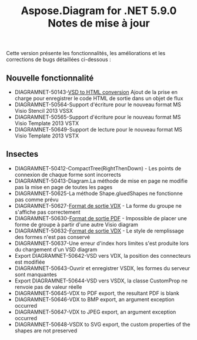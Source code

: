 ﻿---
title: Aspose.Diagram for .NET 5.9.0 Notes de mise à jour
type: docs
weight: 10
url: /fr/net/aspose-diagram-for-net-5-9-0-release-notes/
---
Cette version présente les fonctionnalités, les améliorations et les corrections de bugs détaillées ci-dessous :
## **Nouvelle fonctionnalité**
- DIAGRAMNET-50143-[VSD to HTML conversion](https://docs.aspose.com/diagram/net/convert-visio-to-html/) Ajout de la prise en charge pour enregistrer le code HTML de sortie dans un objet de flux
- DIAGRAMNET-50564-Support d'écriture pour le nouveau format MS Visio Stencil 2013 VSSX
- DIAGRAMNET-50565-Support d'écriture pour le nouveau format MS Visio Template 2013 VSTX
- DIAGRAMNET-50649-Support de lecture pour le nouveau format MS Visio Template 2013 VSTX
## **Insectes**
- DIAGRAMNET-50412-CompactTree(RightThenDown) - Les points de connexion de chaque forme sont incorrects
- DIAGRAMNET-50413-Diagram.La méthode de mise en page ne modifie pas la mise en page de toutes les pages
- DIAGRAMNET-50625-La méthode Shape.gluedShapes ne fonctionne pas comme prévu
- DIAGRAMNET-50627-[Format de sortie VDX](https://docs.aspose.com/diagram/net/convert-visio-to-other-files/) - La forme du groupe ne s'affiche pas correctement
- DIAGRAMNET-50630-[Format de sortie PDF](https://docs.aspose.com/diagram/net/convert-visio-to-pdf/) - Impossible de placer une forme de groupe à partir d'une autre Visio diagram
- DIAGRAMNET-50632-[Format de sortie VDX](https://docs.aspose.com/diagram/net/convert-visio-to-other-files/) - Le style de remplissage des formes n'est pas conservé
- DIAGRAMNET-50637-Une erreur d'index hors limites s'est produite lors du chargement d'un VSD diagram
- Export DIAGRAMNET-50642-VSD vers VDX, la position des connecteurs est modifiée
- DIAGRAMNET-50643-Ouvrir et enregistrer VSDX, les formes du serveur sont manquantes
- Export DIAGRAMNET-50644-VSD vers VSDX, la classe CustomProp ne renvoie pas de valeur réelle
- DIAGRAMNET-50645-VDX to PDF export, the resultant PDF is blank 
- DIAGRAMNET-50646-VDX to BMP export, an argument exception occurred 
- DIAGRAMNET-50647-VDX to JPEG export, an argument exception occurred 
- DIAGRAMNET-50648-VSDX to SVG export, the custom properties of the shapes are not preserved

